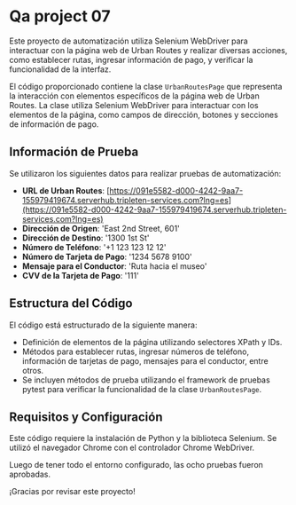 # Qa project 07 

Este proyecto de automatización utiliza Selenium WebDriver para interactuar con la página web de Urban Routes y realizar diversas acciones, como establecer rutas, ingresar información de pago, y verificar la funcionalidad de la interfaz.

El código proporcionado contiene la clase `UrbanRoutesPage` que representa la interacción con elementos específicos de la página web de Urban Routes. La clase utiliza Selenium WebDriver para interactuar con los elementos de la página, como campos de dirección, botones y secciones de información de pago.

## Información de Prueba

Se utilizaron los siguientes datos para realizar pruebas de automatización:

- **URL de Urban Routes**: [https://091e5582-d000-4242-9aa7-155979419674.serverhub.tripleten-services.com?lng=es](https://091e5582-d000-4242-9aa7-155979419674.serverhub.tripleten-services.com?lng=es)
- **Dirección de Origen**: 'East 2nd Street, 601'
- **Dirección de Destino**: '1300 1st St'
- **Número de Teléfono**: '+1 123 123 12 12'
- **Número de Tarjeta de Pago**: '1234 5678 9100'
- **Mensaje para el Conductor**: 'Ruta hacia el museo'
- **CVV de la Tarjeta de Pago**: '111'

## Estructura del Código

El código está estructurado de la siguiente manera:

- Definición de elementos de la página utilizando selectores XPath y IDs.
- Métodos para establecer rutas, ingresar números de teléfono, información de tarjetas de pago, mensajes para el conductor, entre otros.
- Se incluyen métodos de prueba utilizando el framework de pruebas pytest para verificar la funcionalidad de la clase `UrbanRoutesPage`.

## Requisitos y Configuración

Este código requiere la instalación de Python y la biblioteca Selenium. Se utilizó el navegador Chrome con el controlador Chrome WebDriver.

Luego de tener todo el entorno configurado, las ocho pruebas fueron aprobadas.


¡Gracias por revisar este proyecto!
